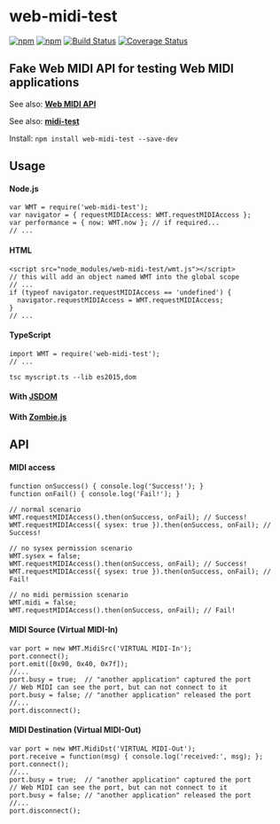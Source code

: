# web-midi-test

[![npm](https://img.shields.io/npm/v/web-midi-test.svg)](https://www.npmjs.com/package/web-midi-test)
[![npm](https://img.shields.io/npm/dt/web-midi-test.svg)](https://www.npmjs.com/package/web-midi-test)
[![Build Status](https://travis-ci.org/jazz-soft/web-midi-test.svg?branch=master)](https://travis-ci.org/jazz-soft/web-midi-test)
[![Coverage Status](https://coveralls.io/repos/github/jazz-soft/web-midi-test/badge.svg?branch=master)](https://coveralls.io/github/jazz-soft/web-midi-test?branch=master)

## Fake Web MIDI API for testing Web MIDI applications

See also: [**Web MIDI API**](https://webaudio.github.io/web-midi-api/)

See also: [**midi-test**](https://github.com/jazz-soft/midi-test)

Install: `npm install web-midi-test --save-dev`

## Usage
#### Node.js

    var WMT = require('web-midi-test');
    var navigator = { requestMIDIAccess: WMT.requestMIDIAccess };
    var performance = { now: WMT.now }; // if required...
    // ...

#### HTML

    <script src="node_modules/web-midi-test/wmt.js"></script>
    // this will add an object named WMT into the global scope
    // ...
    if (typeof navigator.requestMIDIAccess == 'undefined') {
      navigator.requestMIDIAccess = WMT.requestMIDIAccess;
    }
    // ...

#### TypeScript

    import WMT = require('web-midi-test');
    // ...

`tsc myscript.ts --lib es2015,dom`

#### With [JSDOM](https://github.com/jazz-soft/web-midi-test/tree/master/demo-jsdom)  
#### With [Zombie.js](https://github.com/jazz-soft/web-midi-test/tree/master/demo-zombie)

## API
#### MIDI access

    function onSuccess() { console.log('Success!'); }
    function onFail() { console.log('Fail!'); }

    // normal scenario
    WMT.requestMIDIAccess().then(onSuccess, onFail); // Success!
    WMT.requestMIDIAccess({ sysex: true }).then(onSuccess, onFail); // Success!

    // no sysex permission scenario
    WMT.sysex = false;
    WMT.requestMIDIAccess().then(onSuccess, onFail); // Success!
    WMT.requestMIDIAccess({ sysex: true }).then(onSuccess, onFail); // Fail!

    // no midi permission scenario
    WMT.midi = false;
    WMT.requestMIDIAccess().then(onSuccess, onFail); // Fail!

#### MIDI Source (Virtual MIDI-In)

    var port = new WMT.MidiSrc('VIRTUAL MIDI-In');
    port.connect();
    port.emit([0x90, 0x40, 0x7f]);
    //...
    port.busy = true;  // "another application" captured the port
    // Web MIDI can see the port, but can not connect to it
    port.busy = false; // "another application" released the port
    //...
    port.disconnect();

#### MIDI Destination (Virtual MIDI-Out)

    var port = new WMT.MidiDst('VIRTUAL MIDI-Out');
    port.receive = function(msg) { console.log('received:', msg); };
    port.connect();
    //...
    port.busy = true;  // "another application" captured the port
    // Web MIDI can see the port, but can not connect to it
    port.busy = false; // "another application" released the port
    //...
    port.disconnect();
